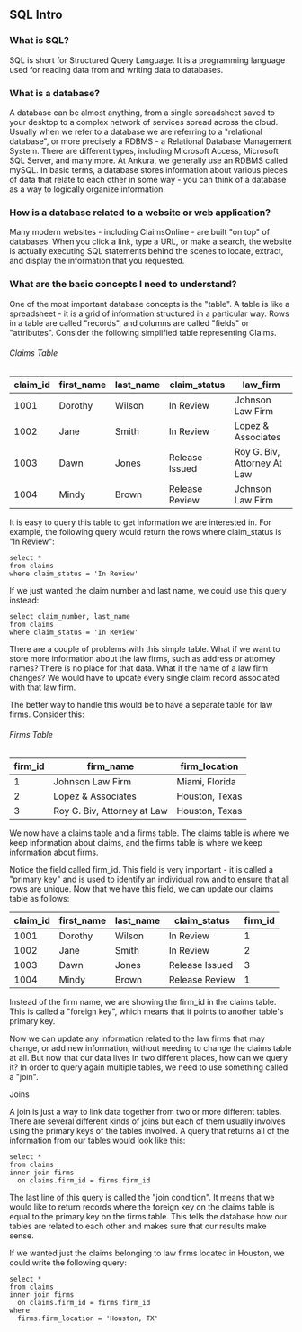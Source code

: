 ## SQL Intro

### What is SQL?
SQL is short for Structured Query Language. It is a programming language used for reading data from and writing data to databases.

### What is a database?
A database can be almost anything, from a single spreadsheet saved to your desktop to a complex
network of services spread across the cloud. Usually when we refer to a database we are referring to a "relational database", or more precisely a RDBMS - a Relational Database Management System. There are different types, including Microsoft Access, Microsoft SQL Server, and many more. At Ankura, we generally use an RDBMS called mySQL. In basic terms, a database stores information about various pieces of data that relate to each other in some way - you can think of a database as a way to logically organize information.

### How is a database related to a website or web application?
Many modern websites - including ClaimsOnline - are built "on top" of databases. When you click a link, type a URL, or make a search, the website is actually executing SQL statements behind the scenes to locate, extract, and display the information that you requested.

### What are the basic concepts I need to understand?
One of the most important database concepts is the "table". A table is like a spreadsheet - it is a grid of information structured in a particular way. Rows in a table are called "records", and columns are called "fields" or "attributes". Consider the following simplified table representing Claims.

###### Claims Table

| claim_id | first_name | last_name | claim_status | law_firm |
| ------------ | ---------- | --------- | ------------ | -------- |
| 1001 | Dorothy | Wilson | In Review | Johnson Law Firm
| 1002 | Jane | Smith | In Review | Lopez & Associates
| 1003 | Dawn | Jones | Release Issued | Roy G. Biv, Attorney At Law
| 1004 | Mindy | Brown | Release Review | Johnson Law Firm

It is easy to query this table to get information we are interested in. For example, the following
query would return the rows where claim_status is "In Review":

~~~
select *
from claims
where claim_status = 'In Review'
~~~

If we just wanted the claim number and last name, we could use this query instead:

~~~
select claim_number, last_name
from claims
where claim_status = 'In Review'
~~~

There are a couple of problems with this simple table. What if we want to store more information about the law firms, such as address or attorney names? There is no place for that data. What if the name of a law firm changes? We would have to update every single claim record associated with that law firm.

The better way to handle this would be to have a separate table for law firms. Consider this:

###### Firms Table

| firm_id | firm_name | firm_location |
| ------- | --------- | ------------- |
| 1 | Johnson Law Firm | Miami, Florida
| 2 | Lopez & Associates | Houston, Texas
| 3 | Roy G. Biv, Attorney at Law | Houston, Texas

We now have a claims table and a firms table. The claims table is where we keep information about claims,
and the firms table is where we keep information about firms.

Notice the field called firm_id. This field is very important - it is called a "primary key" and is used to identify an individual row and to ensure that all rows are unique. Now that we have this field, we can update our claims table as follows:

claim_id | first_name | last_name | claim_status | firm_id |
------------ | ---------- | --------- | ------------ | -------- |
1001 | Dorothy | Wilson | In Review | 1
1002 | Jane | Smith | In Review | 2
1003 | Dawn | Jones | Release Issued | 3
1004 | Mindy | Brown | Release Review | 1

Instead of the firm name, we are showing the firm_id in the claims table. This is called a "foreign key", which means that it points to another table's primary key.

Now we can update any information related to the law firms that may change, or add new information, without needing to change the claims table at all. But now that our data lives in two different places, how can we query it? In order to query again multiple tables, we need to use something called a "join".

Joins

A join is just a way to link data together from two or more different tables. There are several different kinds of joins but each of them usually involves using the primary keys of the tables involved. A query that returns all of the information from our tables would look like this:

~~~
select *
from claims
inner join firms
  on claims.firm_id = firms.firm_id
~~~

The last line of this query is called the "join condition". It means that we would like to return records where the foreign key on the claims table is equal to the primary key on the firms table. This tells the database how our tables are related to each other and makes sure that our results make sense.

If we wanted just the claims belonging to law firms located in Houston, we could write the following query:

~~~
select *
from claims
inner join firms
  on claims.firm_id = firms.firm_id
where
  firms.firm_location = 'Houston, TX'
~~~
